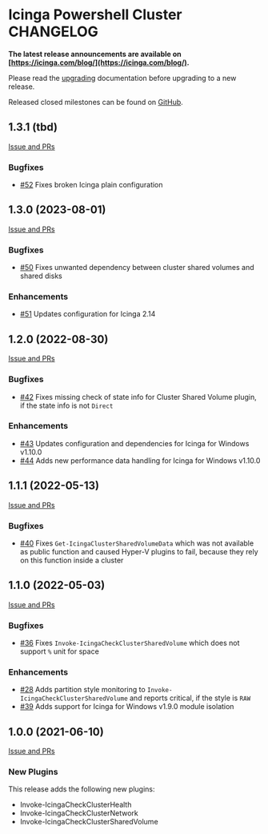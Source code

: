 # Icinga Powershell Cluster CHANGELOG
**The latest release announcements are available on [https://icinga.com/blog/](https://icinga.com/blog/).**

Please read the [upgrading](30-Upgrading-Plugins.md)
documentation before upgrading to a new release.

Released closed milestones can be found on [GitHub](https://github.com/Icinga/icinga-powershell-cluster/milestones?state=closed).

## 1.3.1 (tbd)

[Issue and PRs](https://github.com/Icinga/icinga-powershell-cluster/milestone/7?closed=1)

### Bugfixes

* [#52](https://github.com/Icinga/icinga-powershell-cluster/pull/52) Fixes broken Icinga plain configuration

## 1.3.0 (2023-08-01)

[Issue and PRs](https://github.com/Icinga/icinga-powershell-cluster/milestone/5?closed=1)

### Bugfixes

* [#50](https://github.com/Icinga/icinga-powershell-cluster/pull/50) Fixes unwanted dependency between cluster shared volumes and shared disks

### Enhancements

* [#51](https://github.com/Icinga/icinga-powershell-cluster/pull/51) Updates configuration for Icinga 2.14

## 1.2.0 (2022-08-30)

[Issue and PRs](https://github.com/Icinga/icinga-powershell-cluster/milestone/4?closed=1)

### Bugfixes

* [#42](https://github.com/Icinga/icinga-powershell-cluster/pull/42) Fixes missing check of state info for Cluster Shared Volume plugin, if the state info is not `Direct`

### Enhancements

* [#43](https://github.com/Icinga/icinga-powershell-cluster/pull/43) Updates configuration and dependencies for Icinga for Windows v1.10.0
* [#44](https://github.com/Icinga/icinga-powershell-cluster/pull/44) Adds new performance data handling for Icinga for Windows v1.10.0

## 1.1.1 (2022-05-13)

[Issue and PRs](https://github.com/Icinga/icinga-powershell-cluster/milestone/3?closed=1)

### Bugfixes

* [#40](https://github.com/Icinga/icinga-powershell-cluster/issues/40) Fixes `Get-IcingaClusterSharedVolumeData` which was not available as public function and caused Hyper-V plugins to fail, because they rely on this function inside a cluster

## 1.1.0 (2022-05-03)

[Issue and PRs](https://github.com/Icinga/icinga-powershell-cluster/milestone/2?closed=1)

### Bugfixes

* [#36](https://github.com/Icinga/icinga-powershell-cluster/issues/36) Fixes `Invoke-IcingaCheckClusterSharedVolume` which does not support `%` unit for space

### Enhancements

* [#28](https://github.com/Icinga/icinga-powershell-cluster/issues/28) Adds partition style monitoring to `Invoke-IcingaCheckClusterSharedVolume` and reports critical, if the style is `RAW`
* [#39](https://github.com/Icinga/icinga-powershell-cluster/pull/39) Adds support for Icinga for Windows v1.9.0 module isolation

## 1.0.0 (2021-06-10)

[Issue and PRs](https://github.com/Icinga/icinga-powershell-cluster/milestone/1?closed=1)

### New Plugins

This release adds the following new plugins:

* Invoke-IcingaCheckClusterHealth
* Invoke-IcingaCheckClusterNetwork
* Invoke-IcingaCheckClusterSharedVolume
